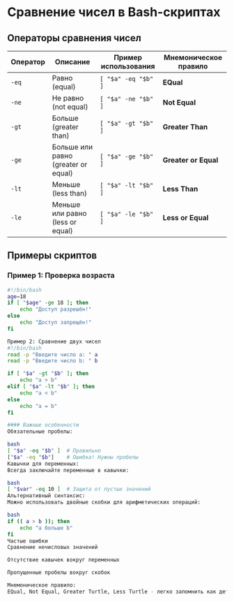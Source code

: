 # Сравнение чисел в Bash-скриптах

## Операторы сравнения чисел

| Оператор | Описание                     | Пример использования      | Мнемоническое правило       |
|----------|------------------------------|---------------------------|-----------------------------|
| `-eq`    | Равно (equal)                | `[ "$a" -eq "$b" ]`       | **EQual**                   |
| `-ne`    | Не равно (not equal)         | `[ "$a" -ne "$b" ]`       | **Not Equal**               |
| `-gt`    | Больше (greater than)        | `[ "$a" -gt "$b" ]`       | **Greater Than**            |
| `-ge`    | Больше или равно (greater or equal) | `[ "$a" -ge "$b" ]` | **Greater or Equal**        |
| `-lt`    | Меньше (less than)           | `[ "$a" -lt "$b" ]`       | **Less Than**               |
| `-le`    | Меньше или равно (less or equal) | `[ "$a" -le "$b" ]`   | **Less or Equal**           |

## Примеры скриптов

### Пример 1: Проверка возраста
```bash
#!/bin/bash
age=18
if [ "$age" -ge 18 ]; then
    echo "Доступ разрешён!"
else
    echo "Доступ запрещён!"
fi

Пример 2: Сравнение двух чисел
#!/bin/bash
read -p "Введите число a: " a
read -p "Введите число b: " b

if [ "$a" -gt "$b" ]; then
    echo "a > b"
elif [ "$a" -lt "$b" ]; then
    echo "a < b"
else
    echo "a = b"
fi

#### Важные особенности
Обязательные пробелы:

bash
[ "$a" -eq "$b" ]  # Правильно
["$a" -eq "$b"]    # Ошибка! Нужны пробелы
Кавычки для переменных:
Всегда заключайте переменные в кавычки:

bash
[ "$var" -eq 10 ]  # Защита от пустых значений
Альтернативный синтаксис:
Можно использовать двойные скобки для арифметических операций:

bash
if (( a > b )); then
    echo "a больше b"
fi
Частые ошибки
Сравнение нечисловых значений

Отсутствие кавычек вокруг переменных

Пропущенные пробелы вокруг скобок

Мнемоническое правило:
EQual, Not Equal, Greater Turtle, Less Turtle - легко запомнить как детскую считалку!
